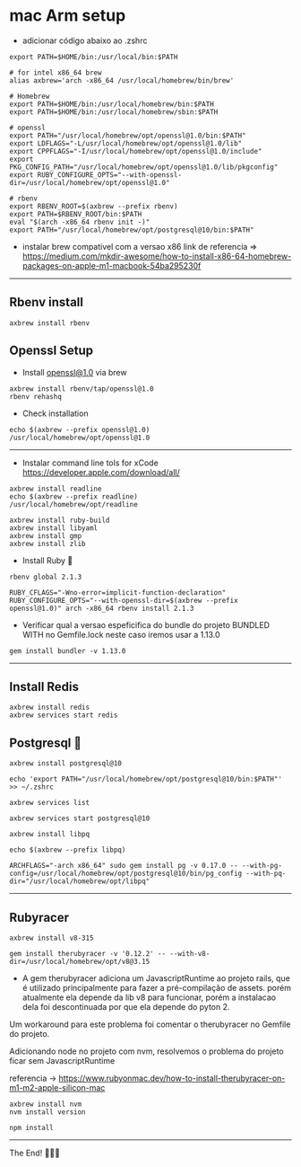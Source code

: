 # mac Arm setup

- adicionar código abaixo ao .zshrc

```
export PATH=$HOME/bin:/usr/local/bin:$PATH

# for intel x86_64 brew
alias axbrew='arch -x86_64 /usr/local/homebrew/bin/brew'

# Homebrew
export PATH=$HOME/bin:/usr/local/homebrew/bin:$PATH
export PATH=$HOME/bin:/usr/local/homebrew/sbin:$PATH

# openssl
export PATH="/usr/local/homebrew/opt/openssl@1.0/bin:$PATH"
export LDFLAGS="-L/usr/local/homebrew/opt/openssl@1.0/lib"
export CPPFLAGS="-I/usr/local/homebrew/opt/openssl@1.0/include"
export PKG_CONFIG_PATH="/usr/local/homebrew/opt/openssl@1.0/lib/pkgconfig"
export RUBY_CONFIGURE_OPTS="--with-openssl-dir=/usr/local/homebrew/opt/openssl@1.0"

# rbenv
export RBENV_ROOT=$(axbrew --prefix rbenv)
export PATH=$RBENV_ROOT/bin:$PATH
eval "$(arch -x86_64 rbenv init -)"
export PATH="/usr/local/homebrew/opt/postgresql@10/bin:$PATH"
```

- instalar brew compativel com a versao x86
link de referencia =>
https://medium.com/mkdir-awesome/how-to-install-x86-64-homebrew-packages-on-apple-m1-macbook-54ba295230f
------
## Rbenv install
```
axbrew install rbenv
```
## Openssl Setup

- Install openssl@1.0 via brew

```
axbrew install rbenv/tap/openssl@1.0
rbenv rehashq
```
- Check installation
```
echo $(axbrew --prefix openssl@1.0)
/usr/local/homebrew/opt/openssl@1.0
```
---
- Instalar command line tols for xCode 
https://developer.apple.com/download/all/
```
axbrew install readline
echo $(axbrew --prefix readline)
/usr/local/homebrew/opt/readline
```

```
axbrew install ruby-build
axbrew install libyaml
axbrew install gmp
axbrew install zlib
```
- Install Ruby 💎
  
```
rbenv global 2.1.3
```
```
RUBY_CFLAGS="-Wno-error=implicit-function-declaration" RUBY_CONFIGURE_OPTS="--with-openssl-dir=$(axbrew --prefix openssl@1.0)" arch -x86_64 rbenv install 2.1.3
```

- Verificar qual a versao espeficifica do bundle do projeto BUNDLED WITH no Gemfile.lock neste caso iremos usar a 1.13.0

```
gem install bundler -v 1.13.0
```
-----
## Install Redis
```
axbrew install redis
axbrew services start redis
```
## Postgresql 🐘
```
axbrew install postgresql@10
```

```
echo 'export PATH="/usr/local/homebrew/opt/postgresql@10/bin:$PATH"' >> ~/.zshrc
```

```
axbrew services list
```

```
axbrew services start postgresql@10
```
```
axbrew install libpq
```

```
echo $(axbrew --prefix libpq)
```

```
ARCHFLAGS="-arch x86_64" sudo gem install pg -v 0.17.0 -- --with-pg-config=/usr/local/homebrew/opt/postgresql@10/bin/pg_config --with-pq-dir="/usr/local/homebrew/opt/libpq"
```
----
## Rubyracer
```
axbrew install v8-315
```
```
gem install therubyracer -v '0.12.2' -- --with-v8-dir=/usr/local/homebrew/opt/v8@3.15
```
- A gem therubyracer adiciona um JavascriptRuntime ao projeto rails, que é utilizado principalmente para fazer a pré-compilação de assets.
  porém atualmente ela depende da lib v8 para funcionar, porém a instalacao dela foi descontinuada por que ela depende do pyton 2.

Um workaround para este problema foi comentar o therubyracer no Gemfile do projeto.

Adicionando node no projeto com nvm, resolvemos o problema do projeto ficar sem JavascriptRuntime

referencia -> https://www.rubyonmac.dev/how-to-install-therubyracer-on-m1-m2-apple-silicon-mac
```
axbrew install nvm
nvm install version
```
```
npm install
```
----
The End! 👏👏👏





